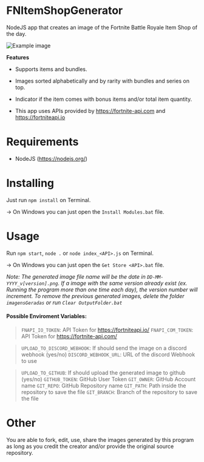 
# FNItemShopGenerator

NodeJS app that creates an image of the Fortnite Battle Royale Item Shop of the day.

  

![Example image](example.png)

  

**Features**

- Supports items and bundles.

- Images sorted alphabetically and by rarity with bundles and series on top.

- Indicator if the item comes with bonus items and/or total item quantity.

- This app uses APIs provided by https://fortnite-api.com and https://fortniteapi.io

  

# Requirements

  

- NodeJS (https://nodejs.org/)

  

# Installing

  

Just run `npm install` on Terminal.

  

-> On Windows you can just open the `Install Modules.bat` file.

  

# Usage

  

Run `npm start`, `node .` or `node index_<API>.js` on Terminal.

  

-> On Windows you can just open the `Get Store <API>.bat` file.

*Note: The generated image file name will be the date in `DD-MM-YYYY_v[version].png`. If a image with the same version already exist (ex. Running the program more than one time each day), the version number will increment.*
*To remove the previous generated images, delete the folder `imagensGeradas` or run `Clear OutputFolder.bat`*
  
 #### Possible Enviroment Variables:
> `FNAPI_IO_TOKEN`: API Token for https://fortniteapi.io/
> `FNAPI_COM_TOKEN`: API Token for https://fortnite-api.com/

> `UPLOAD_TO_DISCORD_WEBHOOK`: If should send the image on a discord webhook (yes/no) 
> `DISCORD_WEBHOOK_URL`: URL of the discord Webhook to use

> `UPLOAD_TO_GITHUB`: If should upload the generated image to github (yes/no) 
> `GITHUB_TOKEN`: GitHub User Token
> `GIT_OWNER`: GitHub Account name
> `GIT_REPO`: GitHub Repository name
> `GIT_PATH`: Path inside the repository to save the file
> `GIT_BRANCH`: Branch of the repository to save the file


  

# Other

You are able to fork, edit, use, share the images generated by this program as long as you credit the creator and/or provide the original source repository.
